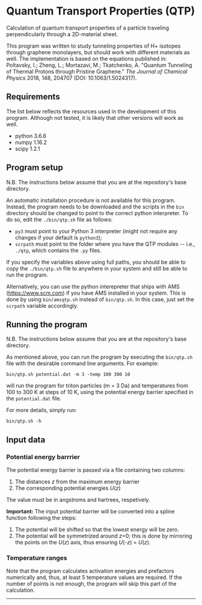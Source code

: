 # Quantum Transport Properties (QTP)

Calculation of quantum transport properties of a particle traveling
perpendicularly through a 2D-material sheet. 

This program was written to study tunneling properties of H+ isotopes through
graphene monolayers, but should work with different materials as well. 
The implementation is based on the equations published in:  
Poltavsky, I.; Zheng, L.; Mortazavi, M.; Tkatchenko, A. 
"Quantum Tunneling of Thermal Protons through Pristine Graphene."
_The Journal of Chemical Physics_ 2018, 148, 204707
(DOI: 10.1063/1.5024317).


## Requirements

The list below reflects the resources used in the development of this
program. Although not tested, it is likely that other versions will work as
well.

* python 3.6.8
* numpy 1.16.2
* scipy 1.2.1


## Program setup

N.B. The instructions below assume that you are at the repository's base
directory.

An automatic installation procedure is not available for this program. 
Instead, the program needs to be downloaded and the scripts in the `bin`
directory should be changed to point to the correct python interpreter. 
To do so, edit the `./bin/qtp.sh` file as follows:

* `py3` must point to your Python 3 interpreter (might not require any changes
  if your default is `python3`);
* `scrpath` must point to the folder where you have the QTP modules -- i.e.,
  `./qtp`, which contains the `.py` files.

If you specify the variables above using full paths, you should be able to
copy the `./bin/qtp.sh` file to anywhere in your system and still be able
to run the program.

Alternatively, you can use the python interepreter that ships with AMS
(https://www.scm.com) if you have AMS installed in your system. 
This is done by using `bin/amsqtp.sh` instead of `bin/qtp.sh`. 
In this case, just set the `scrpath` variable accordingly. 


## Running the program

N.B. The instructions below assume that you are at the repository's base
directory.

As mentioned above, you can run the program by executing the `bin/qtp.sh`
file with the desirable command line arguments.
For example:
```
bin/qtp.sh potential.dat -m 3 -temp 100 300 10
```
will run the program for triton particles (m = 3 Da) and temperatures from
100 to 300 K at steps of 10 K, using the potential energy barrier specified
in the `potential.dat` file.

For more details, simply run:

`bin/qtp.sh -h`


## Input data

### Potential energy barrrier

The potential energy barrier is passed via a file containing two columns:

1. The distances _z_ from the maximum energy barrier
2. The corresponding potential energies _U_(_z_)

The value must be in angstroms and hartrees, respetively.

**Important:**
The input potential barrier will be converted into a spline function
following the steps:

1. The potential will be shifted so that the lowest energy will be zero.
2. The potential will be symmetrized around _z_=0; this is done by
   mirroring the points on the _U_(_z_) axis, thus ensuring
   _U_(-_z_) = _U_(_z_).

### Temperature ranges

Note that the program calculates activation energies and prefactors
numerically and, thus, at least 5 temperature values are required.
If the number of points is not enough, the program will skip this part of
the calculation.

---

